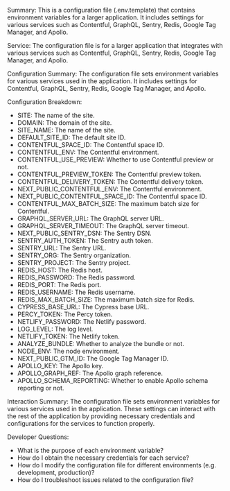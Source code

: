 Summary:
This is a configuration file (.env.template) that contains environment variables for a larger application. It includes settings for various services such as Contentful, GraphQL, Sentry, Redis, Google Tag Manager, and Apollo.

Service:
The configuration file is for a larger application that integrates with various services such as Contentful, GraphQL, Sentry, Redis, Google Tag Manager, and Apollo.

Configuration Summary:
The configuration file sets environment variables for various services used in the application. It includes settings for Contentful, GraphQL, Sentry, Redis, Google Tag Manager, and Apollo.

Configuration Breakdown:
- SITE: The name of the site.
- DOMAIN: The domain of the site.
- SITE_NAME: The name of the site.
- DEFAULT_SITE_ID: The default site ID.
- CONTENTFUL_SPACE_ID: The Contentful space ID.
- CONTENTFUL_ENV: The Contentful environment.
- CONTENTFUL_USE_PREVIEW: Whether to use Contentful preview or not.
- CONTENTFUL_PREVIEW_TOKEN: The Contentful preview token.
- CONTENTFUL_DELIVERY_TOKEN: The Contentful delivery token.
- NEXT_PUBLIC_CONTENTFUL_ENV: The Contentful environment.
- NEXT_PUBLIC_CONTENTFUL_SPACE_ID: The Contentful space ID.
- CONTENTFUL_MAX_BATCH_SIZE: The maximum batch size for Contentful.
- GRAPHQL_SERVER_URL: The GraphQL server URL.
- GRAPHQL_SERVER_TIMEOUT: The GraphQL server timeout.
- NEXT_PUBLIC_SENTRY_DSN: The Sentry DSN.
- SENTRY_AUTH_TOKEN: The Sentry auth token.
- SENTRY_URL: The Sentry URL.
- SENTRY_ORG: The Sentry organization.
- SENTRY_PROJECT: The Sentry project.
- REDIS_HOST: The Redis host.
- REDIS_PASSWORD: The Redis password.
- REDIS_PORT: The Redis port.
- REDIS_USERNAME: The Redis username.
- REDIS_MAX_BATCH_SIZE: The maximum batch size for Redis.
- CYPRESS_BASE_URL: The Cypress base URL.
- PERCY_TOKEN: The Percy token.
- NETLIFY_PASSWORD: The Netlify password.
- LOG_LEVEL: The log level.
- NETLIFY_TOKEN: The Netlify token.
- ANALYZE_BUNDLE: Whether to analyze the bundle or not.
- NODE_ENV: The node environment.
- NEXT_PUBLIC_GTM_ID: The Google Tag Manager ID.
- APOLLO_KEY: The Apollo key.
- APOLLO_GRAPH_REF: The Apollo graph reference.
- APOLLO_SCHEMA_REPORTING: Whether to enable Apollo schema reporting or not.

Interaction Summary:
The configuration file sets environment variables for various services used in the application. These settings can interact with the rest of the application by providing necessary credentials and configurations for the services to function properly.

Developer Questions:
- What is the purpose of each environment variable?
- How do I obtain the necessary credentials for each service?
- How do I modify the configuration file for different environments (e.g. development, production)?
- How do I troubleshoot issues related to the configuration file?